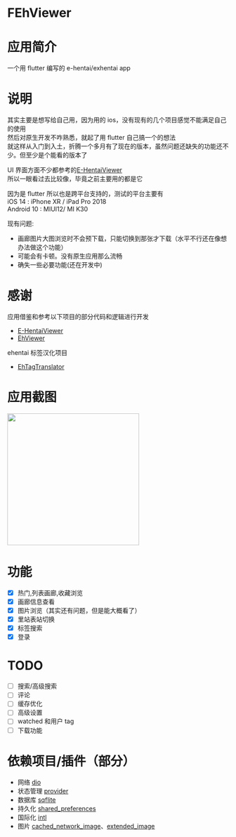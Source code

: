 # FEhViewer

# 应用简介

一个用 flutter 编写的 e-hentai/exhentai app

# 说明

其实主要是想写给自己用，因为用的 ios，没有现有的几个项目感觉不能满足自己的使用 \
然后对原生开发不咋熟悉，就起了用 flutter 自己搞一个的想法 \
就这样从入门到入土，折腾一个多月有了现在的版本，虽然问题还缺失的功能还不少。但至少是个能看的版本了

UI 界面方面不少都参考的[E-HentaiViewer](https://github.com/kayanouriko/E-HentaiViewer)\
所以一眼看过去比较像，毕竟之前主要用的都是它

因为是 flutter 所以也是跨平台支持的，测试的平台主要有\
iOS 14 : iPhone XR / iPad Pro 2018\
Android 10 : MIUI12/ MI K30

现有问题:

- 画廊图片大图浏览时不会预下载，只能切换到那张才下载（水平不行还在像想办法做这个功能）
- 可能会有卡顿。没有原生应用那么流畅
- 确失一些必要功能(还在开发中)

# 感谢

应用借鉴和参考以下项目的部分代码和逻辑进行开发

- [E-HentaiViewer](https://github.com/kayanouriko/E-HentaiViewer)
- [EhViewer](https://github.com/seven332/EhViewer)

ehentai 标签汉化项目

- [EhTagTranslator](https://github.com/Mapaler/EhTagTranslator)

# 应用截图

<!-- ![fehv-w50](https://i.loli.net/2020/07/30/YnpIjzJDQ7mRg53.png) -->
<img width="300"  src="https://i.loli.net/2020/07/30/YnpIjzJDQ7mRg53.png"/>

# 功能

- [x] 热门,列表画廊,收藏浏览
- [x] 画廊信息查看
- [x] 图片浏览（其实还有问题，但是能大概看了）
- [x] 里站表站切换
- [x] 标签搜索
- [x] 登录

# TODO

- [ ] 搜索/高级搜索
- [ ] 评论
- [ ] 缓存优化
- [ ] 高级设置
- [ ] watched 和用户 tag
- [ ] 下载功能

# 依赖项目/插件（部分）

- 网络 [dio](https://pub.dev/packages/dio)
- 状态管理 [provider](https://pub.dev/packages/provider)
- 数据库 [sqflite](https://pub.dev/packages/sqflite)
- 持久化 [shared_preferences](https://pub.dev/packages/shared_preferences)
- 国际化 [intl](https://pub.dev/packages/intl)
- 图片 [cached_network_image](https://pub.dev/packages/cached_network_image)、[extended_image](https://pub.dev/packages/extended_image)
